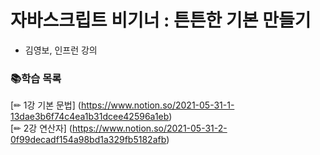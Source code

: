 # 자바스크립트 비기너 : 튼튼한 기본 만들기  
- 김영보, 인프런 강의  

### 📚학습 목록
[✏ 1강 기본 문법] (https://www.notion.so/2021-05-31-1-13dae3b6f74c4ea1b31dcee42596a1eb)  
[✏ 2강 연산자] (https://www.notion.so/2021-05-31-2-0f99decadf154a98bd1a329fb5182afb)